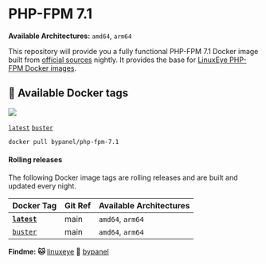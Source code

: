 # PHP-FPM 7.1

**Available Architectures:**  `amd64`, `arm64`

This repository will provide you a fully functional PHP-FPM 7.1 Docker image built from [official sources](https://github.com/php/php-src) nightly. It provides the base for [LinuxEye PHP-FPM Docker images](https://github.com/linuxeye/docker-php-fpm).

## 🐋 Available Docker tags

[![](https://img.shields.io/docker/pulls/bypanel/php-fpm-7.1.svg)](https://hub.docker.com/r/bypanel/php-fpm-7.1)

[`latest`][tag_latest] [`buster`][tag_buster]

```bash
docker pull bypanel/php-fpm-7.1
```

#### Rolling releases

The following Docker image tags are rolling releases and are built and updated every night.

| Docker Tag                  | Git Ref |  Available Architectures  |
|-----------------------------|---------|---------------------------|
| **[`latest`][tag_latest]**  |   main  |     `amd64`, `arm64`      |
| [`buster`][tag_buster]      |   main  |     `amd64`, `arm64`      |

[tag_latest]: https://github.com/linuxeye/docker-php-fpm-7.1/blob/main/Dockerfile.latest
[tag_buster]: https://github.com/linuxeye/docker-php-fpm-7.1/blob/main/Dockerfile.buster

**Findme:**
**🐱** [linuxeye](https://github.com/linuxeye)
**🐋** [bypanel](https://hub.docker.com/u/bypanel)
